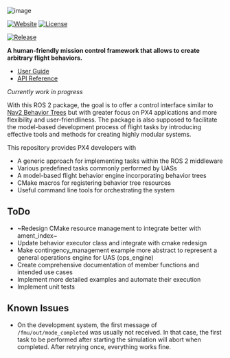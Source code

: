 ![image](https://github.com/robin-mueller/px4-behavior-docs/blob/master/public/logo-wo-bg.png)

[![Website](https://img.shields.io/website?url=https://robin-mueller.github.io/px4-behavior-docs/)](https://robin-mueller.github.io/px4-behavior-docs/)
[![License](https://img.shields.io/github/license/robin-mueller/px4-behavior?color=blue)](https://www.apache.org/licenses/LICENSE-2.0)

[![Release](https://img.shields.io/github/v/release/robin-mueller/px4-behavior)](https://github.com/robin-mueller/px4-behavior/releases)

**A human-friendly mission control framework that allows to create arbitrary flight behaviors.**

- [User Guide](https://robin-mueller.github.io/px4-behavior-docs/introduction/)
- [API Reference](https://robin-mueller.github.io/px4-behavior)

*Currently work in progress*

With this ROS 2 package, the goal is to offer a control interface similar to [Nav2 Behavior Trees](https://docs.nav2.org/behavior_trees/index.html) but with greater focus on PX4 applications and more flexibility and user-friendliness. The package is also supposed to facilitate the model-based development process of flight tasks by introducing effective tools and methods for creating highly modular systems.

This repository provides PX4 developers with
- A generic approach for implementing tasks within the ROS 2 middleware
- Various predefined tasks commonly performed by UASs
- A model-based flight behavior engine incorporating behavior trees
- CMake macros for registering behavior tree resources
- Useful command line tools for orchestrating the system

## ToDo

- ~Redesign CMake resource management to integrate better with ament_index~
- Update behavior executor class and integrate with cmake redesign
- Make contingency_management example more abstract to represent a general operations engine for UAS (ops_engine)
- Create comprehensive documentation of member functions and intended use cases
- Implement more detailed examples and automate their execution
- Implement unit tests


## Known Issues

- On the development system, the first message of `/fmu/out/mode_completed` was usually not received. In that case, the first task to be performed after starting the simulation will abort when completed. After retrying once, everything works fine.
